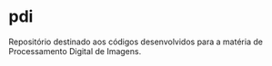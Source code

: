 # pdi
Repositório destinado aos códigos desenvolvidos para a matéria de Processamento Digital de Imagens.

